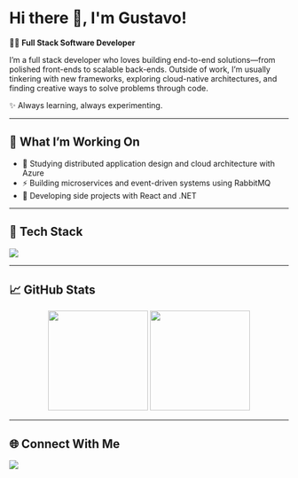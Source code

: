 # Hi there 👋, I'm Gustavo!

👨‍💻 **Full Stack Software Developer**

I’m a full stack developer who loves building end-to-end solutions—from polished front-ends to scalable back-ends. Outside of work, I’m usually tinkering with new frameworks, exploring cloud-native architectures, and finding creative ways to solve problems through code.  

✨ Always learning, always experimenting. 

---

## 🌱 What I’m Working On
- 🚀 Studying distributed application design and cloud architecture with Azure  
- ⚡ Building microservices and event-driven systems using RabbitMQ  
- 🎨 Developing side projects with React and .NET
---

## 🔧 Tech Stack

<p align="left">
  <a href="https://skillicons.dev">
    <img src="https://skillicons.dev/icons?i=cs,dotnet,js,ts,react,nextjs,css,tailwind,postgres,docker,rabbitmq,redis,linux,nginx" />
  </a>
</p>

---

## 📈 GitHub Stats

<p align="center">
  <img height="180em" src="https://github-readme-stats.vercel.app/api?username=gustmrg&show_icons=true&hide_border=true&&count_private=true&include_all_commits=true&theme=github_dark_dimmed" />
  <img height="180em" src="https://github-readme-stats.vercel.app/api/top-langs/?username=gustmrg&show_icons=true&hide_border=true&layout=compact&langs_count=8&theme=github_dark_dimmed" />
</p>

---

## 🌐 Connect With Me
<p align="left">
  <a href="https://www.linkedin.com/in/your-linkedin/" target="_blank">
    <img src="https://img.shields.io/badge/LinkedIn-0077B5?style=for-the-badge&logo=linkedin&logoColor=white"/>
  </a>
</p>
